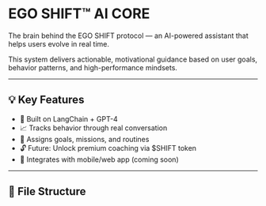 # EGO SHIFT™ AI CORE

The brain behind the EGO SHIFT protocol — an AI-powered assistant that helps users evolve in real time.

This system delivers actionable, motivational guidance based on user goals, behavior patterns, and high-performance mindsets.

---

## 💡 Key Features

- 🧠 Built on LangChain + GPT-4
- 📈 Tracks behavior through real conversation
- 🎯 Assigns goals, missions, and routines
- 🔓 Future: Unlock premium coaching via $SHIFT token
- 📲 Integrates with mobile/web app (coming soon)

---

## 📁 File Structure
